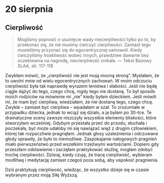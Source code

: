 
# 20 sierpnia

## Cierpliwość

> Mogliśmy poprosić o usunięcie wady niecierpliwości tylko po to, by przekonać się, że nie musimy ćwiczyć cierpliwości. Zamiast tego musieliśmy przyznać się do egocentrycznej samowoli. Kiedy ćwiczyliśmy troskliwość wobec innych, prawdziwe dawanie bez oczekiwania na nagrodę, niecierpliwość znikała. — Tekst Bazowy SLAA, str. 117-118

Zwykłam mówić, że „cierpliwość nie jest moją mocną stroną”. Myślałam, że to uwolni mnie od wielu egocentrycznych zachowań. W moim odczuciu cierpliwość była tak naprawdę wyrazem lenistwa i słabości. Jeśli nie będę ciągle dążyć do tego, czego chcę, nigdy tego nie dostanę. To był sposób moich rodziców na mówienie mi „nie” kiedy byłam dzieckiem. Jeśli mówili mi, że mam być cierpliwa, wiedziałam, że nie dostanę tego, czego chcę. Zwykle – zamiast być cierpliwa – wpadałam w szał. To zrozumiałe w przypadku dziecka, jednak to wciąż się działo, a ja byłam po 30-tce. Te dramatyczne sceny zawsze niszczyły wszystkie elementy bliskości, które stworzyłam wcześniej. Gdybym przestała przeć do przodu, słuchała i poczekała, być może udałoby mi się nawiązać więź z drugim człowiekiem, której tak rozpaczliwie pragnęłam. Jednak głosy uzależnienia i odczuwane głody sprawiły, że było to niemożliwe. Zaspokajanie nałogowych pragnień miało pierwszeństwo przed wszelkimi trzeźwymi wartościami. Dopiero gdy przeszłam odstawienie i zaczęłam praktykować służbę, mogłam zdobyć trochę cierpliwości. Dzisiaj, kiedy czuję, że tracę cierpliwość, wybieram modlitwę i medytację zamiast czegoś poza sobą, aby uspokoić pragnienia.

Dziś praktykuję cierpliwość, wiedząc, że wszystko dzieje się w czasie wybranym przez moją Siłę Wyższą.
